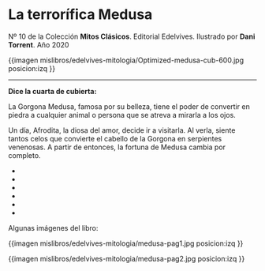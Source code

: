 # La terrorífica Medusa
Nº 10 de la Colección **Mitos Clásicos**. Editorial Edelvives. Ilustrado por **Dani Torrent**. Año 2020

{{imagen mislibros/edelvives-mitologia/Optimized-medusa-cub-600.jpg posicion:izq }}



---

**Dice la cuarta de cubierta:**



La Gorgona Medusa, famosa por su belleza, tiene el poder de convertir en piedra a cualquier animal o persona que se atreva a mirarla a los ojos. 

Un día, Afrodita, la diosa del amor, decide ir a visitarla. Al verla, siente tantos celos que convierte el cabello de la Gorgona en serpientes venenosas. A partir de entonces, la fortuna de Medusa cambia por completo. 

*

*

*

*

*

*
Algunas imágenes del libro:

{{imagen mislibros/edelvives-mitologia/medusa-pag1.jpg posicion:izq }}

{{imagen mislibros/edelvives-mitologia/medusa-pag2.jpg posicion:izq }}

